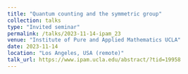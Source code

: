 ```yaml
---
title: "Quantum counting and the symmetric group"
collection: talks
type: "Invited seminar"
permalink: /talks/2023-11-14-ipam_23
venue: "Institute of Pure and Applied Mathematics UCLA"
date: 2023-11-14
location: "Los Angeles, USA (remote)"
talk_url: https://www.ipam.ucla.edu/abstract/?tid=19958
---
```

